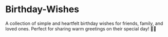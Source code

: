 # Birthday-Wishes
A collection of simple and heartfelt birthday wishes for friends, family, and loved ones. Perfect for sharing warm greetings on their special day! 🎉🎂
